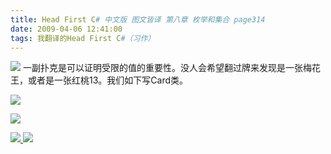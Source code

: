 ```yaml
---
title: Head First C# 中文版 图文皆译 第八章 枚举和集合 page314
date: 2009-04-06 12:41:00
tags: 我翻译的Head First C#（习作）
---
```

![](https://p-blog.csdn.net/images/p_blog_csdn_net/cuipengfei1/EntryImages/20090406/2009-04-06_12-14-53.jpg)
一副扑克是可以证明受限的值的重要性。没人会希望翻过牌来发现是一张梅花王，或者是一张红桃13。我们如下写Card类。

![](https://p-blog.csdn.net/images/p_blog_csdn_net/cuipengfei1/EntryImages/20090406/2009-04-06_12-19-33.jpg)

![](https://p-blog.csdn.net/images/p_blog_csdn_net/cuipengfei1/EntryImages/20090406/2009-04-06_12-24-48.jpg)



[ ![](https://profile.csdnimg.cn/5/2/5/3_cuipengfei1)
![](https://g.csdnimg.cn/static/user-reg-year/1x/11.png)
](https://blog.csdn.net/cuipengfei1)





